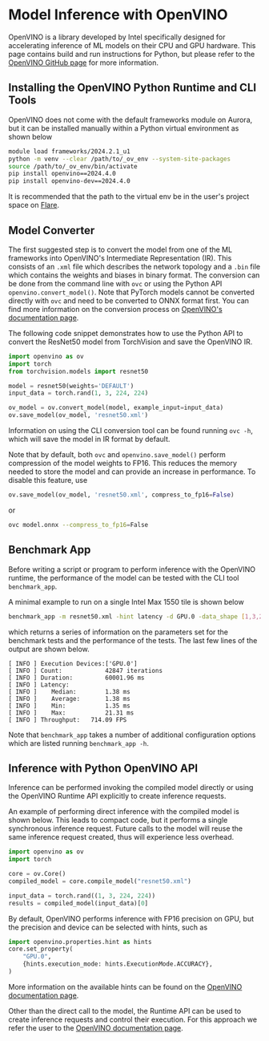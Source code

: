 # Model Inference with OpenVINO

OpenVINO is a library developed by Intel specifically designed for accelerating inference of ML models on their CPU and GPU hardware. 
This page contains build and run instructions for Python, but please refer to the [OpenVINO GitHub page](https://github.com/openvinotoolkit/openvino) for more information.



## Installing the OpenVINO Python Runtime and CLI Tools
OpenVINO does not come with the default frameworks module on Aurora, but it can be installed manually within a Python virtual environment as shown below
```bash
module load frameworks/2024.2.1_u1
python -m venv --clear /path/to/_ov_env --system-site-packages
source /path/to/_ov_env/bin/activate
pip install openvino==2024.4.0
pip install openvino-dev==2024.4.0
```

It is recommended that the path to the virtual env be in the user's project space on [Flare](../../data-management/lustre/flare/).


## Model Converter

The first suggested step is to convert the model from one of the ML frameworks into OpenVINO's Intermediate Representation (IR). 
This consists of an `.xml` file which describes the network topology and a `.bin` file which contains the weights and biases in binary format. 
The conversion can be done from the command line with `ovc` or using the Python API `openvino.convert_model()`.
Note that PyTorch models cannot be converted directly with `ovc` and need to be converted to ONNX format first.
You can find more information on the conversion process on [OpenVINO's documentation page](https://docs.openvino.ai/2024/openvino-workflow/model-preparation/convert-model-to-ir.html).

The following code snippet demonstrates how to use the Python API to convert the ResNet50 model from TorchVision and save the OpenVINO IR.
```python
import openvino as ov
import torch
from torchvision.models import resnet50

model = resnet50(weights='DEFAULT')
input_data = torch.rand(1, 3, 224, 224)

ov_model = ov.convert_model(model, example_input=input_data)
ov.save_model(ov_model, 'resnet50.xml')
```

Information on using the CLI conversion tool can be found running `ovc -h`, which will save the model in IR format by default.

Note that by default, both `ovc` and `openvino.save_model()` perform compression of the model weights to FP16. This reduces the memory needed to store the model and can provide an increase in performance. 
To disable this feature, use
```python
ov.save_model(ov_model, 'resnet50.xml', compress_to_fp16=False)
```

or

```bash
ovc model.onnx --compress_to_fp16=False
```

## Benchmark App

Before writing a script or program to perform inference with the OpenVINO runtime, the performance of the model can be tested with the CLI tool `benchmark_app`. 

A minimal example to run on a single Intel Max 1550 tile is shown below
```bash
benchmark_app -m resnet50.xml -hint latency -d GPU.0 -data_shape [1,3,224,224]
```

which returns a series of information on the parameters set for the benchmark tests and the performance of the tests. The last few lines of the output are shown below.

```
[ INFO ] Execution Devices:['GPU.0']
[ INFO ] Count:            42847 iterations
[ INFO ] Duration:         60001.96 ms
[ INFO ] Latency:
[ INFO ]    Median:        1.38 ms
[ INFO ]    Average:       1.38 ms
[ INFO ]    Min:           1.35 ms
[ INFO ]    Max:           21.31 ms
[ INFO ] Throughput:   714.09 FPS
```

Note that `benchmark_app` takes a number of additional configuration options which are listed running `benchmark_app -h`. 


## Inference with Python OpenVINO API

Inference can be performed invoking the compiled model directly or using the OpenVINO Runtime API explicitly to create inference requests.

An example of performing direct inference with the compiled model is shown below. 
This leads to compact code, but it performs a single synchronous inference request. 
Future calls to the model will reuse the same inference request created, thus will experience less overhead.
```python
import openvino as ov
import torch

core = ov.Core()
compiled_model = core.compile_model("resnet50.xml")

input_data = torch.rand((1, 3, 224, 224))
results = compiled_model(input_data)[0]
```

By default, OpenVINO performs inference with FP16 precision on GPU, but the precision and device can be selected with hints, such as
```python
import openvino.properties.hint as hints
core.set_property(
    "GPU.0",
    {hints.execution_mode: hints.ExecutionMode.ACCURACY},
)
```

More information on the available hints can be found on the [OpenVINO documentation page](https://docs.openvino.ai/2024/openvino-workflow/running-inference/optimize-inference/precision-control.html).

Other than the direct call to the model, the Runtime API can be used to create inference requests and control their execution.
For this approach we refer the user to the [OpenVINO documentation page](https://docs.openvino.ai/2024/openvino-workflow/running-inference/integrate-openvino-with-your-application/inference-request.html).




